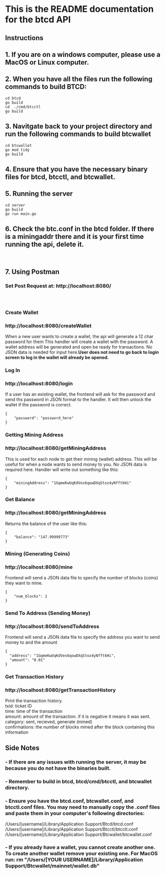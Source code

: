 # This is the README documentation for the btcd API

## Instructions
## 1. If you are on a windows computer, please use a MacOS or Linux computer.

## 2. When you have all the files run the following commands to build BTCD:
```
cd btcd
go build
cd  ./cmd/btcctl
go build

```
## 3. Navitgate back to your project directory and run the following commands to build btcwallet
```
cd btcwallet
go mod tidy
go build
```

## 4. Ensure that you have the necessary binary files for btcd, btcctl, and btcwallet.

## 5. Running the server
```
cd server
go build
go run main.go
```
## 6. Check the btc.conf in the btcd folder. If there is a miningaddr there and it is your first time running the api, delete it.

</br>

## 7. Using Postman
### Set Post Request at: http://localhost:8080/

### <br/>
### Create Wallet 
### http://localhost:8080/createWallet
When a new user wants to create a wallet, the api will generate a 12 char password for them This handler will create a wallet with the password. A wallet address will be generated and open be ready for transactions. No JSON data is needed for input here.**User does not need to go back to login screen to log in the wallet will already be opened.**



### Log In
### http://localhost:8080/login
If a user has an existing wallet, the frontend will ask for the password and send ths password in JSON format to the handler. It will then unlock the wallet if the password is correct.

```
{
    "password": "password_here"
}
```

### Getting Mining Address
### http://localhost:8080/getMiningAddress
This is used for each node to get their mining (wallet) address. This will be useful for when a node wants to send money to you. No JSON data is required here. Handler will write out something like this:
```
{
    "miningAddress": "1GqmeKwUqKdVes6qowDXqStoz4yNfftkHi"
}
```

### Get Balance
### http://localhost:8080/getMiningAddress
Returns the balance of the user like this:
```
{
    "balance": "147.99999773"
}
```

### Mining (Generating Coins)
### http://localhost:8080/mine

Frontend will send a JSON data file to specify the number of blocks (coins) they want to mine.
```
{
    "num_blocks": 2
}
```

### Send To Address (Sending Money)
###  http://localhost:8080/sendToAddress
Frontend will send a JSON data file to specify the address you want to send money to and the amount
```
{
  "address": "1GqmeKwUqKdVes6qowDXqStoz4yNfftkHi",
  "amount": "0.01"
}
```

### Get Transaction History
### http://localhost:8080/getTransactionHistory
Print the transaction history.
</br>
txid: ticket ID
</br>
time: time of the transaction
</br>
amount: amount of the transaction. if it is negative it means it was sent.
</br>
category: sent, recieved, generate (mined)
</br>
confirmations: the number of blocks mined after the block containing this information
</br>


## Side Notes
### - If there are any issues with running the server, it may be because you do not have the binaries built. 
### - Remember to build in btcd, btcd/cmd/btcctl, and btcwallet directory.
### - Ensure you have the btcd.conf, btcwallet.conf, and btcctl.conf files. You may need to manually copy the .conf files and paste them in your computer's following directories:
/Users/[username]/Library/Application Support/Btcd/btcd.conf
</br>
/Users/[username]/Library/Application Support/Btcctl/btcctl.conf
</br>
/Users/[username]/Library/Application Support/Btcwallet/btcwallet.conf

### - If you already have a wallet, you cannot create another one. To create another wallet remove your existing one. For MacOS run: rm "/Users/[YOUR USERNAME]/Library/Application Support/Btcwallet/mainnet/wallet.db"
